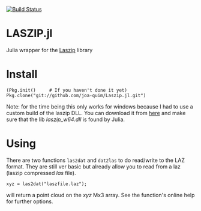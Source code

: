 
[![Build Status](https://travis-ci.org/joa-quim/Laszip.jl.svg?branch=master)](https://travis-ci.org/joa-quim/Laszip.jl)

LASZIP.jl
=========

Julia wrapper for the [Laszip](http://www.laszip.org/) library

Install
=======

    (Pkg.init()		# If you haven't done it yet)
    Pkg.clone("git://github.com/joa-quim/Laszip.jl.git")

Note: for the time being this only works for windows because I had to use a custom build of the laszip DLL.
You can download it from [here](http://w3.ualg.pt/~jluis/ftp/laszip_dll_64.zip) and make sure that the lib
*laszip_w64.dll* is found by Julia.


Using
=====

There are two functions ``las2dat`` and ``dat2las`` to do read/write to the LAZ format. They are still ver basic
but already allow you to read from a laz (laszip compressed *las* file).

    xyz = las2dat("laszfile.laz");

will return a point cloud on the *xyz* Mx3 array. See the function's online help for further options.